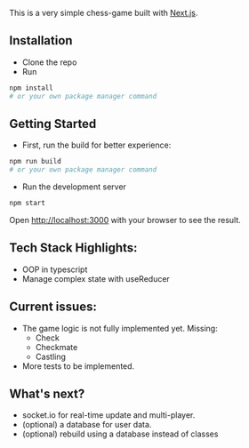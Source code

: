 This is a very simple chess-game built with [Next.js](https://nextjs.org/).

## Installation

  - Clone the repo
  - Run 
  ```bash
  npm install
  # or your own package manager command
  ```

## Getting Started

  - First, run the build for better experience:
  ```bash
  npm run build
  # or your own package manager command
  ```

  - Run the development server
  ```bash
  npm start
  ```

Open [http://localhost:3000](http://localhost:3000) with your browser to see the result.

## Tech Stack Highlights:

  - OOP in typescript
  - Manage complex state with useReducer

## Current issues:
  - The game logic is not fully implemented yet. Missing:
    + Check
    + Checkmate
    + Castling
  - More tests to be implemented.

## What's next? 

  - socket.io for real-time update and multi-player.
  - (optional) a database for user data.
  - (optional) rebuild using a database instead of classes
